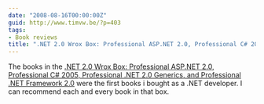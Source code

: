 ```yaml
---
date: "2008-08-16T00:00:00Z"
guid: http://www.timvw.be/?p=403
tags:
- Book reviews
title: ".NET 2.0 Wrox Box: Professional ASP.NET 2.0, Professional C# 2005, Professional .NET 2.0 Generics, and Professional .NET Framework 2.0"
---
```

The books in the [.NET 2.0 Wrox Box: Professional ASP.NET 2.0, Professional C# 2005, Professional .NET 2.0 Generics, and Professional .NET Framework 2.0](http://www.amazon.com/NET-2-0-Wrox-Box-Professional/dp/0470048409) were the first books i bought as a .NET developer. I can recommend each and every book in that box.
